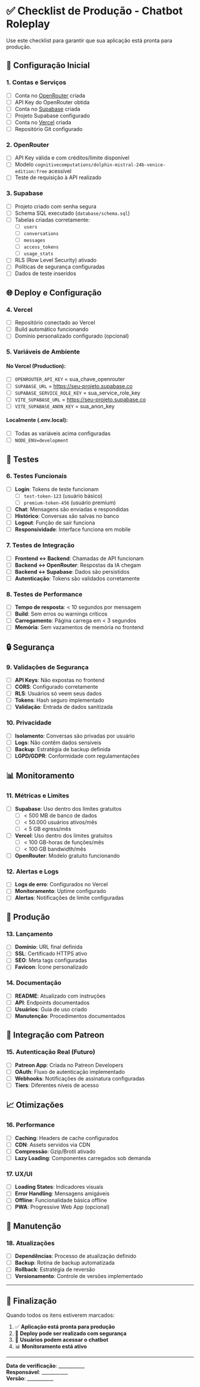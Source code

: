 # ✅ Checklist de Produção - Chatbot Roleplay

Use este checklist para garantir que sua aplicação está pronta para produção.

## 🔧 Configuração Inicial

### 1. Contas e Serviços
- [ ] Conta no [OpenRouter](https://openrouter.ai/) criada
- [ ] API Key do OpenRouter obtida
- [ ] Conta no [Supabase](https://supabase.com/) criada
- [ ] Projeto Supabase configurado
- [ ] Conta no [Vercel](https://vercel.com/) criada
- [ ] Repositório Git configurado

### 2. OpenRouter
- [ ] API Key válida e com créditos/limite disponível
- [ ] Modelo `cognitivecomputations/dolphin-mistral-24b-venice-edition:free` acessível
- [ ] Teste de requisição à API realizado

### 3. Supabase
- [ ] Projeto criado com senha segura
- [ ] Schema SQL executado (`database/schema.sql`)
- [ ] Tabelas criadas corretamente:
  - [ ] `users`
  - [ ] `conversations`
  - [ ] `messages`
  - [ ] `access_tokens`
  - [ ] `usage_stats`
- [ ] RLS (Row Level Security) ativado
- [ ] Políticas de segurança configuradas
- [ ] Dados de teste inseridos

## 🌐 Deploy e Configuração

### 4. Vercel
- [ ] Repositório conectado ao Vercel
- [ ] Build automático funcionando
- [ ] Domínio personalizado configurado (opcional)

### 5. Variáveis de Ambiente
#### No Vercel (Production):
- [ ] `OPENROUTER_API_KEY` = sua_chave_openrouter
- [ ] `SUPABASE_URL` = https://seu-projeto.supabase.co
- [ ] `SUPABASE_SERVICE_ROLE_KEY` = sua_service_role_key
- [ ] `VITE_SUPABASE_URL` = https://seu-projeto.supabase.co
- [ ] `VITE_SUPABASE_ANON_KEY` = sua_anon_key

#### Localmente (.env.local):
- [ ] Todas as variáveis acima configuradas
- [ ] `NODE_ENV=development`

## 🧪 Testes

### 6. Testes Funcionais
- [ ] **Login**: Tokens de teste funcionam
  - [ ] `test-token-123` (usuário básico)
  - [ ] `premium-token-456` (usuário premium)
- [ ] **Chat**: Mensagens são enviadas e respondidas
- [ ] **Histórico**: Conversas são salvas no banco
- [ ] **Logout**: Função de sair funciona
- [ ] **Responsividade**: Interface funciona em mobile

### 7. Testes de Integração
- [ ] **Frontend ↔ Backend**: Chamadas de API funcionam
- [ ] **Backend ↔ OpenRouter**: Respostas da IA chegam
- [ ] **Backend ↔ Supabase**: Dados são persistidos
- [ ] **Autenticação**: Tokens são validados corretamente

### 8. Testes de Performance
- [ ] **Tempo de resposta**: < 10 segundos por mensagem
- [ ] **Build**: Sem erros ou warnings críticos
- [ ] **Carregamento**: Página carrega em < 3 segundos
- [ ] **Memória**: Sem vazamentos de memória no frontend

## 🔒 Segurança

### 9. Validações de Segurança
- [ ] **API Keys**: Não expostas no frontend
- [ ] **CORS**: Configurado corretamente
- [ ] **RLS**: Usuários só veem seus dados
- [ ] **Tokens**: Hash seguro implementado
- [ ] **Validação**: Entrada de dados sanitizada

### 10. Privacidade
- [ ] **Isolamento**: Conversas são privadas por usuário
- [ ] **Logs**: Não contêm dados sensíveis
- [ ] **Backup**: Estratégia de backup definida
- [ ] **LGPD/GDPR**: Conformidade com regulamentações

## 📊 Monitoramento

### 11. Métricas e Limites
- [ ] **Supabase**: Uso dentro dos limites gratuitos
  - [ ] < 500 MB de banco de dados
  - [ ] < 50.000 usuários ativos/mês
  - [ ] < 5 GB egress/mês
- [ ] **Vercel**: Uso dentro dos limites gratuitos
  - [ ] < 100 GB-horas de funções/mês
  - [ ] < 100 GB bandwidth/mês
- [ ] **OpenRouter**: Modelo gratuito funcionando

### 12. Alertas e Logs
- [ ] **Logs de erro**: Configurados no Vercel
- [ ] **Monitoramento**: Uptime configurado
- [ ] **Alertas**: Notificações de limite configuradas

## 🚀 Produção

### 13. Lançamento
- [ ] **Domínio**: URL final definida
- [ ] **SSL**: Certificado HTTPS ativo
- [ ] **SEO**: Meta tags configuradas
- [ ] **Favicon**: Ícone personalizado

### 14. Documentação
- [ ] **README**: Atualizado com instruções
- [ ] **API**: Endpoints documentados
- [ ] **Usuários**: Guia de uso criado
- [ ] **Manutenção**: Procedimentos documentados

## 🎯 Integração com Patreon

### 15. Autenticação Real (Futuro)
- [ ] **Patreon App**: Criada no Patreon Developers
- [ ] **OAuth**: Fluxo de autenticação implementado
- [ ] **Webhooks**: Notificações de assinatura configuradas
- [ ] **Tiers**: Diferentes níveis de acesso

## 📈 Otimizações

### 16. Performance
- [ ] **Caching**: Headers de cache configurados
- [ ] **CDN**: Assets servidos via CDN
- [ ] **Compressão**: Gzip/Brotli ativado
- [ ] **Lazy Loading**: Componentes carregados sob demanda

### 17. UX/UI
- [ ] **Loading States**: Indicadores visuais
- [ ] **Error Handling**: Mensagens amigáveis
- [ ] **Offline**: Funcionalidade básica offline
- [ ] **PWA**: Progressive Web App (opcional)

## 🔄 Manutenção

### 18. Atualizações
- [ ] **Dependências**: Processo de atualização definido
- [ ] **Backup**: Rotina de backup automatizada
- [ ] **Rollback**: Estratégia de reversão
- [ ] **Versionamento**: Controle de versões implementado

---

## 🎉 Finalização

Quando todos os itens estiverem marcados:

1. ✅ **Aplicação está pronta para produção**
2. 🚀 **Deploy pode ser realizado com segurança**
3. 👥 **Usuários podem acessar o chatbot**
4. 📊 **Monitoramento está ativo**

---

**Data de verificação**: ___________  
**Responsável**: ___________  
**Versão**: ___________
